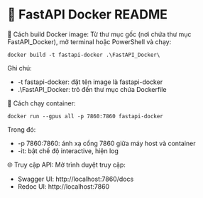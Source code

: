 # 🚀 FastAPI Docker README

🐳 Cách build Docker image:
Từ thư mục gốc (nơi chứa thư mục FastAPI_Docker), mở terminal hoặc PowerShell và chạy:
```
docker build -t fastapi-docker .\FastAPI_Docker\ 
```
Ghi chú:
- -t fastapi-docker: đặt tên image là fastapi-docker
- .\FastAPI_Docker\: trỏ đến thư mục chứa Dockerfile

🚀 Cách chạy container:
```
docker run --gpus all -p 7860:7860 fastapi-docker 
```
Trong đó:
- -p 7860:7860: ánh xạ cổng 7860 giữa máy host và container
- -it: bật chế độ interactive, hiện log

🌐 Truy cập API:
Mở trình duyệt truy cập:
- Swagger UI: http://localhost:7860/docs
- Redoc UI:   http://localhost:7860
